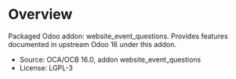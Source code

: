 # Overview

Packaged Odoo addon: website_event_questions. Provides features documented in upstream Odoo 16 under this addon.

- Source: OCA/OCB 16.0, addon website_event_questions
- License: LGPL-3
